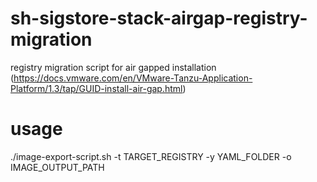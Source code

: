 # sh-sigstore-stack-airgap-registry-migration
registry migration script for air gapped installation (https://docs.vmware.com/en/VMware-Tanzu-Application-Platform/1.3/tap/GUID-install-air-gap.html)

# usage
./image-export-script.sh -t TARGET_REGISTRY -y YAML_FOLDER -o IMAGE_OUTPUT_PATH